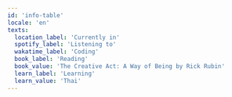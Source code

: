 ```yaml
---
id: 'info-table'
locale: 'en'
texts:
  location_label: 'Currently in'
  spotify_label: 'Listening to'
  wakatime_label: 'Coding'
  book_label: 'Reading'
  book_value: 'The Creative Act: A Way of Being by Rick Rubin'
  learn_label: 'Learning'
  learn_value: 'Thai'
---
```


